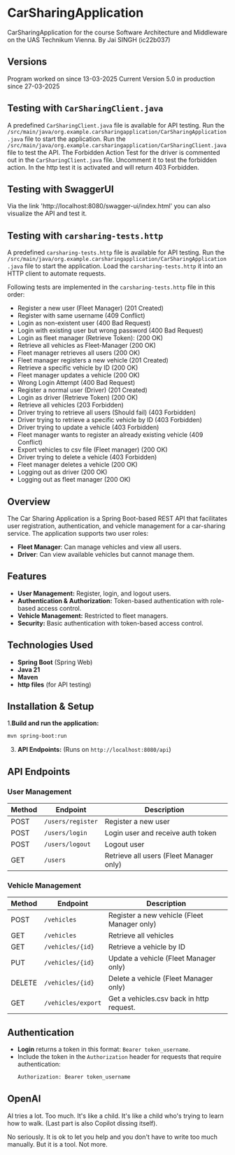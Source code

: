 # CarSharingApplication
CarSharingApplication for the course Software Architecture and Middleware on the UAS Technikum Vienna. By Jai SINGH (ic22b037)

## Versions

Program worked on since 13-03-2025
Current Version 5.0 in production since 27-03-2025

## Testing with `CarSharingClient.java`

A predefined `CarSharingClient.java` file is available for API testing.
Run the `/src/main/java/org.example.carsharingapplication/CarSharingApplication.java` file to start the application.
Run the `/src/main/java/org.example.carsharingapplication/CarSharingClient.java` file to test the API.
The Forbidden Action Test for the driver is commented out in the `CarSharingClient.java` file. Uncomment it to test the forbidden action.
In the http test it is activated and will return 403 Forbidden.

## Testing with SwaggerUI

Via the link 'http://localhost:8080/swagger-ui/index.html' you can also visualize the API and test it. 

## Testing with `carsharing-tests.http`

A predefined `carsharing-tests.http` file is available for API testing.
Run the `/src/main/java/org.example.carsharingapplication/CarSharingApplication.java` file to start the application.
Load the `carsharing-tests.http` it into an HTTP client to automate requests.

Following tests are implemented in the `carsharing-tests.http` file in this order:

- Register a new user (Fleet Manager) (201 Created)
- Register with same username (409 Conflict)
- Login as non-existent user (400 Bad Request)
- Login with existing user but wrong password (400 Bad Request)
- Login as fleet manager (Retrieve Token): (200 OK)
- Retrieve all vehicles as Fleet-Manager (200 OK)
- Fleet manager retrieves all users (200 OK)
- Fleet manager registers a new vehicle (201 Created)
- Retrieve a specific vehicle by ID (200 OK)
- Fleet manager updates a vehicle (200 OK)
- Wrong Login Attempt (400 Bad Request)
- Register a normal user (Driver) (201 Created)
- Login as driver (Retrieve Token) (200 OK)
- Retrieve all vehicles (203 Forbidden)
- Driver trying to retrieve all users (Should fail) (403 Forbidden)
- Driver trying to retrieve a specific vehicle by ID (403 Forbidden)
- Driver trying to update a vehicle (403 Forbidden)
- Fleet manager wants to register an already existing vehicle (409 Conflict)
- Export vehicles to csv file (Fleet manager) (200 OK)
- Driver trying to delete a vehicle (403 Forbidden)
- Fleet manager deletes a vehicle (200 OK)
- Logging out as driver (200 OK)
- Logging out as fleet manager (200 OK)


## Overview
The Car Sharing Application is a Spring Boot-based REST API that facilitates user registration, authentication, and vehicle management for a car-sharing service. The application supports two user roles:

- **Fleet Manager**: Can manage vehicles and view all users.
- **Driver**: Can view available vehicles but cannot manage them.

## Features
- **User Management:** Register, login, and logout users.
- **Authentication & Authorization:** Token-based authentication with role-based access control.
- **Vehicle Management:** Restricted to fleet managers.
- **Security:** Basic authentication with token-based access control.

## Technologies Used
- **Spring Boot** (Spring Web)
- **Java 21**
- **Maven**
- **http files** (for API testing)

## Installation & Setup

1.**Build and run the application:**
   ```sh
   mvn spring-boot:run
   ```
3. **API Endpoints:** (Runs on `http://localhost:8080/api`)

## API Endpoints

### User Management
| Method | Endpoint | Description |
|--------|---------|-------------|
| POST | `/users/register` | Register a new user |
| POST | `/users/login` | Login user and receive auth token |
| POST | `/users/logout` | Logout user |
| GET | `/users` | Retrieve all users (Fleet Manager only) |

### Vehicle Management
| Method | Endpoint | Description |
|--------|---------|-------------|
| POST | `/vehicles` | Register a new vehicle (Fleet Manager only) |
| GET | `/vehicles` | Retrieve all vehicles |
| GET | `/vehicles/{id}` | Retrieve a vehicle by ID |
| PUT | `/vehicles/{id}` | Update a vehicle (Fleet Manager only) |
| DELETE | `/vehicles/{id}` | Delete a vehicle (Fleet Manager only) |
| GET    | `/vehicles/export` | Get a vehicles.csv back in http request.    |

## Authentication
- **Login** returns a token in this format: `Bearer token_username`.
- Include the token in the `Authorization` header for requests that require authentication:
  ```sh
  Authorization: Bearer token_username
  ```


## OpenAI

AI tries a lot. Too much. It's like a child. It's like a child who's trying to learn how to walk. (Last part is also Copilot dissing itself).

No seriously. It is ok to let you help and you don't have to write too much manually. But it is a tool. Not more. 

